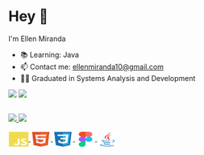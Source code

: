# Hey 👋
I'm Ellen Miranda 

- 📚 Learning: Java
- 📫 Contact me: ellenmiranda10@gmail.com
- 👨‍🎓 Graduated in Systems Analysis and Development


<div>   
   <a href="https://www.linkedin.com/in/ellen-miranda-316a8a1b7/" target="_blank"><img src="https://img.shields.io/badge/-LinkedIn-%230077B5?style=for-the-badge&logo=linkedin&logoColor=white" target="_blank"></a> 
 <a href="https://accounts.google.com/AccountChooser/signinchooser?service=mail&continue=https%3A%2F%2Fmail.google.com%2Fmail%2F&flowName=GlifWebSignIn&flowEntry=AccountChooser" target="_blank"><img src="https://img.shields.io/badge/Gmail-D14836?style=for-the-badge&logo=gmail&logoColor=white"></a> 
</div>

##
 <div>
  <a href="https://github.com/AlmeidaEllen">
  <img height="180em" src="https://github-readme-stats.vercel.app/api?username=AlmeidaEllen&show_icons=true&theme=radical&include_all_commits=true&count_private=true"/>
  <img height="180em" src="https://github-readme-stats.vercel.app/api/top-langs/?username=AlmeidaEllen&layout=compact&langs_count=7&theme=radical"/>
</div>

 <div style="display: inline_block"><br>
  <img align="center" alt="Ellen-Js" height="30" width="40" src="https://raw.githubusercontent.com/devicons/devicon/master/icons/javascript/javascript-plain.svg"> 
  <img align="center" alt="Ellen-HTML" height="30" width="40" src="https://raw.githubusercontent.com/devicons/devicon/master/icons/html5/html5-original.svg">
  <img align="center" alt="Ellen-CSS" height="30" width="40" src="https://raw.githubusercontent.com/devicons/devicon/master/icons/css3/css3-original.svg">
   <img align="center" alt="Ellen-Python" height="30" width="40" src="https://raw.githubusercontent.com/devicons/devicon/master/icons/figma/figma-original.svg">  
  <img align="center" alt="Ellen-Python" height="30" width="40" src="https://raw.githubusercontent.com/devicons/devicon/master/icons/java/java-original.svg">  
</div>

  ##
  
  
